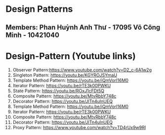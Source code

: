 # Design Patterns

## Members: Phan Huỳnh Anh Thư - 17095 Võ Công Minh - 10421040
# Design-Pattern (Youtube links)
1. Observer Pattern:https://www.youtube.com/watch?v=D2_c-6A1w2g
2. Singleton Pattern: https://youtu.be/KGYROJSYmaU
3. Template Method Pattern: https://youtu.be/iQmVorI16M0
4. Iterator Pattern: https://youtu.be/rTE3k00PWKU
5. State Pattern: https://youtu.be/ROxJ1cFDt5Q
6. Composite Pattern: https://youtu.be/MtvRbbY748c
7. Decorator Pattern: https://youtu.be/JITn4uInUEQ
8. Template Method Pattern: https://youtu.be/iQmVorI16M0
9. Iterator Pattern: https://youtu.be/rTE3k00PWKU
10. Composite Pattern: https://youtu.be/MtvRbbY748c
11. Decorator Pattern: https://youtu.be/JITn4uInUEQ
12. Proxy Pattern: https://www.youtube.com/watch?v=TD4rUx9w9RI


